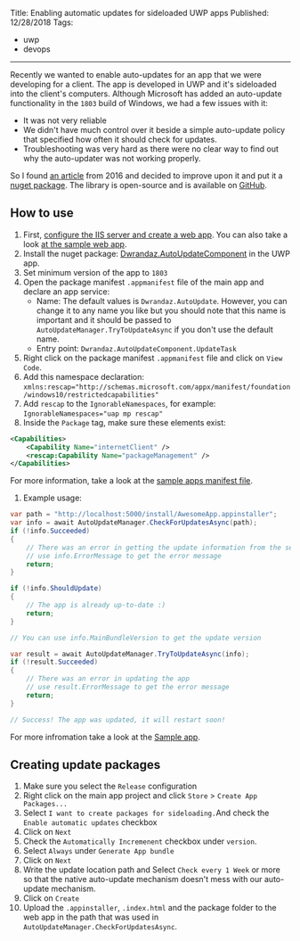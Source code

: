 Title: Enabling automatic updates for sideloaded UWP apps
Published: 12/28/2018
Tags:
 - uwp
 - devops
---
Recently we wanted to enable auto-updates for an app that we were developing for a client. The app is developed in UWP and it's sideloaded into the client's computers. Although Microsoft has added an auto-update functionality in the `1803` build of Windows, we had a few issues with it:
 - It was not very reliable
 - We didn't have much control over it beside a simple auto-update policy that specified how often it should check for updates.
 - Troubleshooting was very hard as there were no clear way to find out why the auto-updater was not working properly.

So I found [an article](https://matthijs.hoekstraonline.net/2016/09/27/auto-updater-for-my-side-loaded-uwp-apps/) from 2016 and decided to improve upon it and put it a [nuget package](http://nuget.org/packages/Dwrandaz.AutoUpdateComponent). The library is open-source and is available on [GitHub](https://github.com/dwrandaz/AutoUpdateComponent).

## How to use
1. First, [configure the IIS server and create a web app](https://docs.microsoft.com/en-us/windows/uwp/packaging/web-install-iis). You can also take a look [at the sample web app](https://github.com/Dwrandaz/AutoUpdateComponent/tree/master/Sample/CustomStore).
1. Install the nuget package: [Dwrandaz.AutoUpdateComponent](http://nuget.org/packages/Dwrandaz.AutoUpdateComponent) in the UWP app.
1. Set minimum version of the app to `1803`
1. Open the package manifest `.appmanifest` file of the main app and declare an app service:
   - Name: The default values is `Dwrandaz.AutoUpdate`. However, you can change it to any name you like but you should note that this name is important and it should be passed to `AutoUpdateManager.TryToUpdateAsync` if you don't use the default name.
   - Entry point: `Dwrandaz.AutoUpdateComponent.UpdateTask`
1. Right click on the package manifest `.appmanifest` file and click on `View Code`.
1. Add this namespace declaration: `xmlns:rescap="http://schemas.microsoft.com/appx/manifest/foundation/windows10/restrictedcapabilities"`
1. Add `rescap` to the `IgnorableNamespaces`, for example: `IgnorableNamespaces="uap mp rescap"`
1. Inside the `Package` tag, make sure these elements exist:

```xml
<Capabilities>
    <Capability Name="internetClient" />
    <rescap:Capability Name="packageManagement" />
</Capabilities>
```
For more information, take a look at the [sample apps manifest file](https://github.com/Dwrandaz/AutoUpdateComponent/blob/master/Sample/SampleApp/Package.appxmanifest).

1. Example usage:
```csharp
var path = "http://localhost:5000/install/AwesomeApp.appinstaller";
var info = await AutoUpdateManager.CheckForUpdatesAsync(path);
if (!info.Succeeded)
{
    // There was an error in getting the update information from the server
    // use info.ErrorMessage to get the error message
    return;
}

if (!info.ShouldUpdate)
{
    // The app is already up-to-date :)
    return;
}

// You can use info.MainBundleVersion to get the update version

var result = await AutoUpdateManager.TryToUpdateAsync(info);
if (!result.Succeeded)
{
    // There was an error in updating the app
    // use result.ErrorMessage to get the error message
    return;
}

// Success! The app was updated, it will restart soon!
```

For more infromation take a look at the [Sample app](https://github.com/Dwrandaz/AutoUpdateComponent/blob/master/Sample/SampleApp/MainPage.xaml.cs#L35).

## Creating update packages

1. Make sure you select the `Release` configuration
1. Right click on the main app project and click `Store` > `Create App Packages...`
1. Select `I want to create packages for sideloading.`And check the `Enable automatic updates` checkbox
1. Click on `Next`
1. Check the `Automatically Incremenent` checkbox under `version`.
1. Select `Always` under `Generate App bundle`
1. Click on `Next`
1. Write the update location path and Select `Check every 1 Week` or more so that the native auto-update mechanism doesn't mess with our auto-update mechanism.
1. Click on `Create`
1. Upload the `.appinstaller`, `.index.html` and the package folder to the web app in the path that was used in `AutoUpdateManager.CheckForUpdatesAsync`.